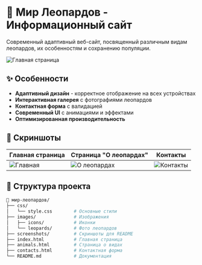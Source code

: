# 🐆 Мир Леопардов - Информационный сайт

Современный адаптивный веб-сайт, посвященный различным видам леопардов, их особенностям и сохранению популяции.

![Главная страница](./screenshots/main-page.png) <!-- Замените на реальные скриншоты -->

## ✨ Особенности

- **Адаптивный дизайн** - корректное отображение на всех устройствах
- **Интерактивная галерея** с фотографиями леопардов
- **Контактная форма** с валидацией
- **Современный UI** с анимациями и эффектами
- **Оптимизированная производительность**

## 📸 Скриншоты

| Главная страница | Страница "О леопардах" | Контакты |
|------------------|------------------------|----------|
| ![Главная](./screenshots/main.png) | ![О леопардах](./screenshots/animals.png) | ![Контакты](./screenshots/contacts.png) |

## 📁 Структура проекта

```bash
🐆 мир-леопардов/
├── css/
│   └── style.css        # Основные стили
├── images/              # Изображения
│   ├── icons/           # Иконки
│   └── leopards/        # Фото леопардов
├── screenshots/         # Скриншоты для README
├── index.html           # Главная страница
├── animals.html         # Страница о видах
├── contacts.html        # Контактная форма
└── README.md            # Документация

